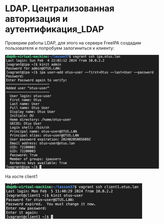 #  LDAP. Централизованная авторизация и аутентификация_LDAP

Проверим работы LDAP, для этого на сервере FreeIPA создадим пользователя и попробуем залогиниться к клиенту:

![Image_alt](https://github.com/kenttok/LP_Lesson37/blob/master/371.png)

На хосте client1

![Image_alt](https://github.com/kenttok/LP_Lesson37/blob/master/372.png)


